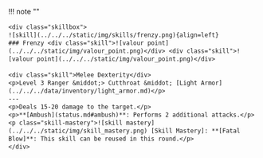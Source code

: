 !!! note ""

    <div class="skillbox">
    ![skill](../../../static/img/skills/frenzy.png){align=left}
    ### Frenzy <div class="skill">![valour point](../../../static/img/valour_point.png)</div> <div class="skill">![valour point](../../../static/img/valour_point.png)</div>

    <div class="skill">Melee Dexterity</div>
    <p>Level 3 Ranger &middot;> Cutthroat &middot; [Light Armor](../../../data/inventory/light_armor.md)</p>
    ---
    <p>Deals 15-20 damage to the target.</p>
    <p>**[Ambush](status.md#ambush)**: Performs 2 additional attacks.</p> 
    <p class="skill-mastery">![skill mastery](../../../static/img/skill_mastery.png) [Skill Mastery]: **[Fatal Blow]**: This skill can be reused in this round.</p> 
    </div>
